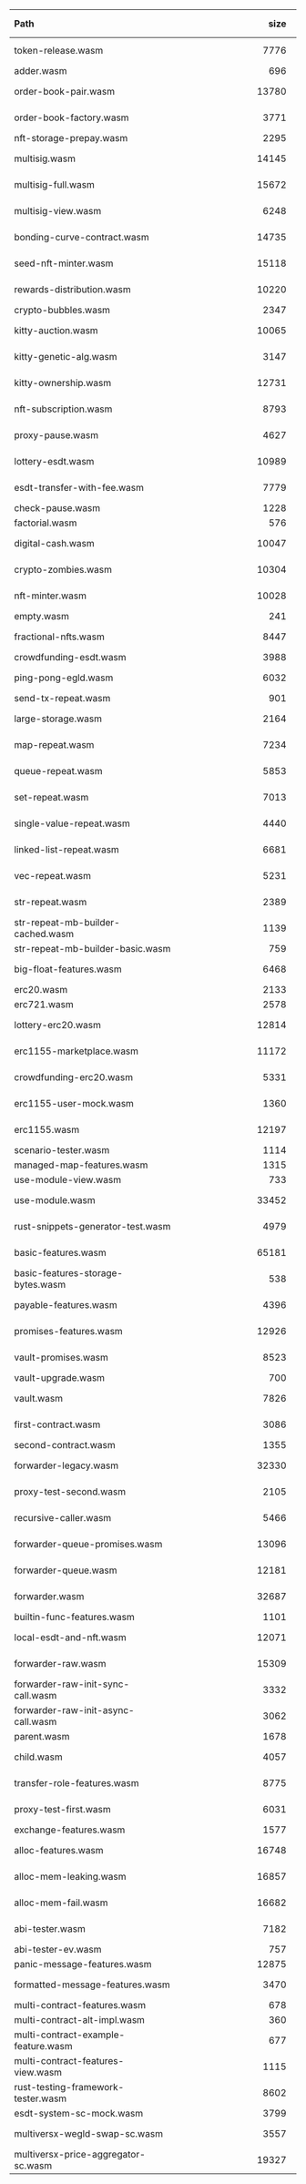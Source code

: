 | Path                                                         |                                     size |                  has-allocator |                     has-format |
| :-- | --: | --: | --: |
| token-release.wasm | 7776 | false | without message |
| adder.wasm | 696 | false | none |
| order-book-pair.wasm | 13780 | false | without message |
| order-book-factory.wasm | 3771 | false | without message |
| nft-storage-prepay.wasm | 2295 | false | none |
| multisig.wasm | 14145 | false | without message |
| multisig-full.wasm | 15672 | false | without message |
| multisig-view.wasm | 6248 | false | without message |
| bonding-curve-contract.wasm | 14735 | false | without message |
| seed-nft-minter.wasm | 15118 | false | without message |
| rewards-distribution.wasm | 10220 | false | without message |
| crypto-bubbles.wasm | 2347 | false | none |
| kitty-auction.wasm | 10065 | false | without message |
| kitty-genetic-alg.wasm | 3147 | false | without message |
| kitty-ownership.wasm | 12731 | false | without message |
| nft-subscription.wasm | 8793 | false | without message |
| proxy-pause.wasm | 4627 | false | without message |
| lottery-esdt.wasm | 10989 | false | without message |
| esdt-transfer-with-fee.wasm | 7779 | false | without message |
| check-pause.wasm | 1228 | false | none |
| factorial.wasm | 576 | false | none |
| digital-cash.wasm | 10047 | false | without message |
| crypto-zombies.wasm | 10304 | false | without message |
| nft-minter.wasm | 10028 | false | without message |
| empty.wasm | 241 | false | none |
| fractional-nfts.wasm | 8447 | false | without message |
| crowdfunding-esdt.wasm | 3988 | false | none |
| ping-pong-egld.wasm | 6032 | false | without message |
| send-tx-repeat.wasm | 901 | false | none |
| large-storage.wasm | 2164 | false | without message |
| map-repeat.wasm | 7234 | false | without message |
| queue-repeat.wasm | 5853 | false | without message |
| set-repeat.wasm | 7013 | false | without message |
| single-value-repeat.wasm | 4440 | false | without message |
| linked-list-repeat.wasm | 6681 | true | without message |
| vec-repeat.wasm | 5231 | false | without message |
| str-repeat.wasm | 2389 | false | without message |
| str-repeat-mb-builder-cached.wasm | 1139 | false | without message |
| str-repeat-mb-builder-basic.wasm | 759 | false | none |
| big-float-features.wasm | 6468 | false | without message |
| erc20.wasm | 2133 | false | none |
| erc721.wasm | 2578 | false | none |
| lottery-erc20.wasm | 12814 | false | without message |
| erc1155-marketplace.wasm | 11172 | false | without message |
| crowdfunding-erc20.wasm | 5331 | false | without message |
| erc1155-user-mock.wasm | 1360 | false | without message |
| erc1155.wasm | 12197 | false | without message |
| scenario-tester.wasm | 1114 | false | none |
| managed-map-features.wasm | 1315 | false | none |
| use-module-view.wasm | 733 | false | none |
| use-module.wasm | 33452 | false | without message |
| rust-snippets-generator-test.wasm | 4979 | false | without message |
| basic-features.wasm | 65181 | false | without message |
| basic-features-storage-bytes.wasm | 538 | false | none |
| payable-features.wasm | 4396 | false | without message |
| promises-features.wasm | 12926 | false | without message |
| vault-promises.wasm | 8523 | false | without message |
| vault-upgrade.wasm | 700 | false | none |
| vault.wasm | 7826 | false | without message |
| first-contract.wasm | 3086 | false | without message |
| second-contract.wasm | 1355 | false | none |
| forwarder-legacy.wasm | 32330 | false | without message |
| proxy-test-second.wasm | 2105 | false | without message |
| recursive-caller.wasm | 5466 | false | without message |
| forwarder-queue-promises.wasm | 13096 | false | without message |
| forwarder-queue.wasm | 12181 | false | without message |
| forwarder.wasm | 32687 | false | without message |
| builtin-func-features.wasm | 1101 | false | none |
| local-esdt-and-nft.wasm | 12071 | false | without message |
| forwarder-raw.wasm | 15309 | false | without message |
| forwarder-raw-init-sync-call.wasm | 3332 | false | none |
| forwarder-raw-init-async-call.wasm | 3062 | false | none |
| parent.wasm | 1678 | false | none |
| child.wasm | 4057 | false | without message |
| transfer-role-features.wasm | 8775 | false | without message |
| proxy-test-first.wasm | 6031 | false | without message |
| exchange-features.wasm | 1577 | false | none |
| alloc-features.wasm | 16748 | false | without message |
| alloc-mem-leaking.wasm | 16857 | false | without message |
| alloc-mem-fail.wasm | 16682 | true | without message |
| abi-tester.wasm | 7182 | true | without message |
| abi-tester-ev.wasm | 757 | false | none |
| panic-message-features.wasm | 12875 | false | with message |
| formatted-message-features.wasm | 3470 | false | without message |
| multi-contract-features.wasm | 678 | false | none |
| multi-contract-alt-impl.wasm | 360 | false | none |
| multi-contract-example-feature.wasm | 677 | false | none |
| multi-contract-features-view.wasm | 1115 | false | none |
| rust-testing-framework-tester.wasm | 8602 | false | without message |
| esdt-system-sc-mock.wasm | 3799 | false | none |
| multiversx-wegld-swap-sc.wasm | 3557 | false | without message |
| multiversx-price-aggregator-sc.wasm | 19327 | false | without message |
